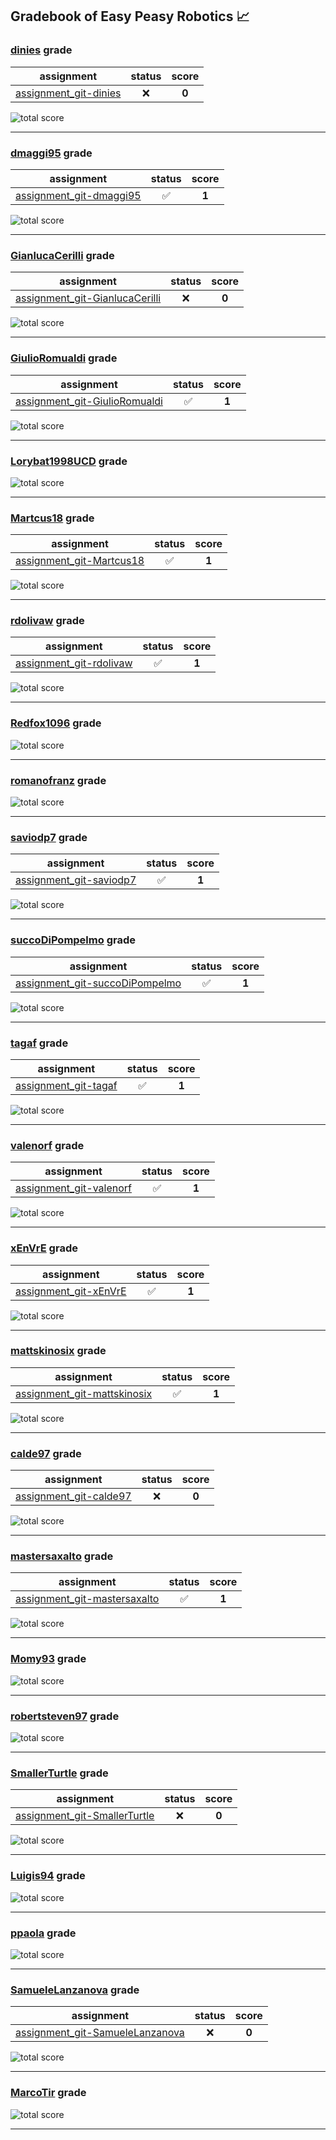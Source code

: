 ## Gradebook of Easy Peasy Robotics :chart_with_upwards_trend:

### [**dinies**](https://github.com/dinies) grade

| assignment | status | score |
|    :--:    |  :--:  | :--:  |
| [assignment_git-dinies](https://github.com/easy-peasy-robotics/assignment_git-dinies) | :x: | **0** |

![total score](https://img.shields.io/badge/total_score-0-orange.svg?style=flat-square)

---


### [**dmaggi95**](https://github.com/dmaggi95) grade

| assignment | status | score |
|    :--:    |  :--:  | :--:  |
| [assignment_git-dmaggi95](https://github.com/easy-peasy-robotics/assignment_git-dmaggi95) | :white_check_mark: | **1** |

![total score](https://img.shields.io/badge/total_score-1-brightgreen.svg?style=flat-square)

---


### [**GianlucaCerilli**](https://github.com/GianlucaCerilli) grade

| assignment | status | score |
|    :--:    |  :--:  | :--:  |
| [assignment_git-GianlucaCerilli](https://github.com/easy-peasy-robotics/assignment_git-GianlucaCerilli) | :x: | **0** |

![total score](https://img.shields.io/badge/total_score-0-orange.svg?style=flat-square)

---


### [**GiulioRomualdi**](https://github.com/GiulioRomualdi) grade

| assignment | status | score |
|    :--:    |  :--:  | :--:  |
| [assignment_git-GiulioRomualdi](https://github.com/easy-peasy-robotics/assignment_git-GiulioRomualdi) | :white_check_mark: | **1** |

![total score](https://img.shields.io/badge/total_score-1-brightgreen.svg?style=flat-square)

---


### [**Lorybat1998UCD**](https://github.com/Lorybat1998UCD) grade

![total score](https://img.shields.io/badge/total_score-0-orange.svg?style=flat-square)

---


### [**Martcus18**](https://github.com/Martcus18) grade

| assignment | status | score |
|    :--:    |  :--:  | :--:  |
| [assignment_git-Martcus18](https://github.com/easy-peasy-robotics/assignment_git-Martcus18) | :white_check_mark: | **1** |

![total score](https://img.shields.io/badge/total_score-1-brightgreen.svg?style=flat-square)

---


### [**rdolivaw**](https://github.com/rdolivaw) grade

| assignment | status | score |
|    :--:    |  :--:  | :--:  |
| [assignment_git-rdolivaw](https://github.com/easy-peasy-robotics/assignment_git-rdolivaw) | :white_check_mark: | **1** |

![total score](https://img.shields.io/badge/total_score-1-brightgreen.svg?style=flat-square)

---


### [**Redfox1096**](https://github.com/Redfox1096) grade

![total score](https://img.shields.io/badge/total_score-0-orange.svg?style=flat-square)

---


### [**romanofranz**](https://github.com/romanofranz) grade

![total score](https://img.shields.io/badge/total_score-0-orange.svg?style=flat-square)

---


### [**saviodp7**](https://github.com/saviodp7) grade

| assignment | status | score |
|    :--:    |  :--:  | :--:  |
| [assignment_git-saviodp7](https://github.com/easy-peasy-robotics/assignment_git-saviodp7) | :white_check_mark: | **1** |

![total score](https://img.shields.io/badge/total_score-1-brightgreen.svg?style=flat-square)

---


### [**succoDiPompelmo**](https://github.com/succoDiPompelmo) grade

| assignment | status | score |
|    :--:    |  :--:  | :--:  |
| [assignment_git-succoDiPompelmo](https://github.com/easy-peasy-robotics/assignment_git-succoDiPompelmo) | :white_check_mark: | **1** |

![total score](https://img.shields.io/badge/total_score-1-brightgreen.svg?style=flat-square)

---


### [**tagaf**](https://github.com/tagaf) grade

| assignment | status | score |
|    :--:    |  :--:  | :--:  |
| [assignment_git-tagaf](https://github.com/easy-peasy-robotics/assignment_git-tagaf) | :white_check_mark: | **1** |

![total score](https://img.shields.io/badge/total_score-1-brightgreen.svg?style=flat-square)

---


### [**valenorf**](https://github.com/valenorf) grade

| assignment | status | score |
|    :--:    |  :--:  | :--:  |
| [assignment_git-valenorf](https://github.com/easy-peasy-robotics/assignment_git-valenorf) | :white_check_mark: | **1** |

![total score](https://img.shields.io/badge/total_score-1-brightgreen.svg?style=flat-square)

---


### [**xEnVrE**](https://github.com/xEnVrE) grade

| assignment | status | score |
|    :--:    |  :--:  | :--:  |
| [assignment_git-xEnVrE](https://github.com/easy-peasy-robotics/assignment_git-xEnVrE) | :white_check_mark: | **1** |

![total score](https://img.shields.io/badge/total_score-1-brightgreen.svg?style=flat-square)

---


### [**mattskinosix**](https://github.com/mattskinosix) grade

| assignment | status | score |
|    :--:    |  :--:  | :--:  |
| [assignment_git-mattskinosix](https://github.com/easy-peasy-robotics/assignment_git-mattskinosix) | :white_check_mark: | **1** |

![total score](https://img.shields.io/badge/total_score-1-brightgreen.svg?style=flat-square)

---


### [**calde97**](https://github.com/calde97) grade

| assignment | status | score |
|    :--:    |  :--:  | :--:  |
| [assignment_git-calde97](https://github.com/easy-peasy-robotics/assignment_git-calde97) | :x: | **0** |

![total score](https://img.shields.io/badge/total_score-0-orange.svg?style=flat-square)

---


### [**mastersaxalto**](https://github.com/mastersaxalto) grade

| assignment | status | score |
|    :--:    |  :--:  | :--:  |
| [assignment_git-mastersaxalto](https://github.com/easy-peasy-robotics/assignment_git-mastersaxalto) | :white_check_mark: | **1** |

![total score](https://img.shields.io/badge/total_score-1-brightgreen.svg?style=flat-square)

---


### [**Momy93**](https://github.com/Momy93) grade

![total score](https://img.shields.io/badge/total_score-0-orange.svg?style=flat-square)

---


### [**robertsteven97**](https://github.com/robertsteven97) grade

![total score](https://img.shields.io/badge/total_score-0-orange.svg?style=flat-square)

---


### [**SmallerTurtle**](https://github.com/SmallerTurtle) grade

| assignment | status | score |
|    :--:    |  :--:  | :--:  |
| [assignment_git-SmallerTurtle](https://github.com/easy-peasy-robotics/assignment_git-SmallerTurtle) | :x: | **0** |

![total score](https://img.shields.io/badge/total_score-0-orange.svg?style=flat-square)

---


### [**Luigis94**](https://github.com/Luigis94) grade

![total score](https://img.shields.io/badge/total_score-0-orange.svg?style=flat-square)

---


### [**ppaola**](https://github.com/ppaola) grade

![total score](https://img.shields.io/badge/total_score-0-orange.svg?style=flat-square)

---


### [**SamueleLanzanova**](https://github.com/SamueleLanzanova) grade

| assignment | status | score |
|    :--:    |  :--:  | :--:  |
| [assignment_git-SamueleLanzanova](https://github.com/easy-peasy-robotics/assignment_git-SamueleLanzanova) | :x: | **0** |

![total score](https://img.shields.io/badge/total_score-0-orange.svg?style=flat-square)

---


### [**MarcoTir**](https://github.com/MarcoTir) grade

![total score](https://img.shields.io/badge/total_score-0-orange.svg?style=flat-square)

---

